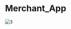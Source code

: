 # Merchant_App
![3](https://user-images.githubusercontent.com/92212693/182024447-fe5d1bf7-b73a-4253-a503-dea8fe191387.jpg)
